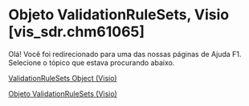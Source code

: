 
# Objeto ValidationRuleSets, Visio [vis_sdr.chm61065]

Olá! Você foi redirecionado para uma das nossas páginas de Ajuda F1. Selecione o tópico que estava procurando abaixo.

[ValidationRuleSets Object (Visio)](http://msdn.microsoft.com/library/0955d85c-6d36-b37a-55e1-8d6f75cc5e93.aspx)

[Objeto ValidationRuleSets (Visio)](http://msdn.microsoft.com/library/f08d7f04-13ec-8175-2aa6-94b0b67ee76b%28Office.15%29.aspx)

